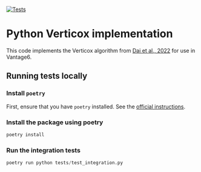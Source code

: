 [![Tests](https://github.com/CARRIER-project/verticox/actions/workflows/tests.yml/badge.svg)](https://github.com/CARRIER-project/verticox/actions/workflows/tests.yml)
# Python Verticox implementation

This code implements the Verticox algorithm from [Dai et al., 2022](https://ieeexplore.ieee.org/document/9076318)
for use in Vantage6.

## Running tests locally

### Install `poetry`
First, ensure that you have `poetry` installed. See the [official instructions](https://python-poetry.org/docs/#installation).

### Install the package using poetry

```python
poetry install
```

### Run the integration tests

```python
poetry run python tests/test_integration.py
```
